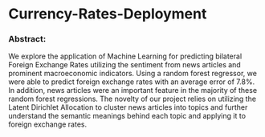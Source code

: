 # Currency-Rates-Deployment
<h3>Abstract:</h3>
We explore the application of Machine Learning for predicting bilateral Foreign Exchange Rates utilizing the sentiment from news articles and prominent macroeconomic indicators. Using a random forest regressor, we were able to predict foreign exchange rates with an average error of 7.8%. In addition, news articles were an important feature in the majority of these random forest regressions. The novelty of our project relies on utilizing the Latent Dirichlet Allocation to cluster news articles into topics and further understand the semantic meanings behind each topic and applying it to foreign exchange rates.
